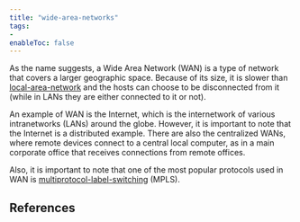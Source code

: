 ```yaml
---
title: "wide-area-networks"
tags:
- 
enableToc: false
---
```


As the name suggests, a Wide Area Network (WAN) is a type of network that covers a larger geographic space. Because of its size, it is slower than [local-area-network](notes/local-area-network.md) and the hosts can choose to be disconnected from it (while in LANs they are either connected to it or not).

An example of WAN is the Internet, which is the internetwork of various intranetworks (LANs) around the globe. However, it is important to note that the Internet is a distributed example. There are also the centralized WANs, where remote devices connect to a central local computer, as in a main corporate office that receives connections from remote offices.

Also, it is important to note that one of the most popular protocols used in WAN is [multiprotocol-label-switching](notes/multiprotocol-label-switching.md) (MPLS). 

## References

